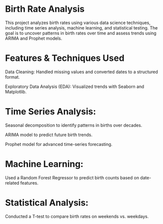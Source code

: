 # Birth Rate Analysis
This project analyzes birth rates using various data science techniques, including time series analysis, machine learning, and statistical testing. The goal is to uncover patterns in birth rates over time and assess trends using ARIMA and Prophet models.

# Features & Techniques Used

Data Cleaning: Handled missing values and converted dates to a structured format.

Exploratory Data Analysis (EDA): Visualized trends with Seaborn and Matplotlib.

# Time Series Analysis:

Seasonal decomposition to identify patterns in births over decades.

ARIMA model to predict future birth trends.

Prophet model for advanced time-series forecasting.

# Machine Learning:

Used a Random Forest Regressor to predict birth counts based on date-related features.

# Statistical Analysis:

Conducted a T-test to compare birth rates on weekends vs. weekdays.
